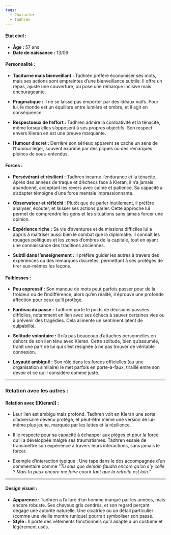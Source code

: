 ```yaml
---
tags:
  - Character
  - Tadhren
---
```


#### **État civil :**

- **Âge :** 57 ans  
- **Date de naissance :** 13/06
#### **Personnalité :**

- **Taciturne mais bienveillant :** 
    Tadhren préfère économiser ses mots, mais ses actions sont empreintes d’une bienveillance subtile. Il offre un repas, ajuste une couverture, ou pose une remarque incisive mais encourageante.
    
- **Pragmatique :**
    Il ne se laisse pas emporter par des idéaux naïfs. Pour lui, le monde est un équilibre entre lumière et ombre, et il agit en conséquence.
    
- **Respectueux de l’effort :**
    Tadhren admire la combativité et la ténacité, même lorsqu’elles s’opposent à ses propres objectifs. Son respect envers Kieran en est une preuve marquante.
    
- **Humour discret :**
    Derrière son sérieux apparent se cache un sens de l’humour léger, souvent exprimé par des piques ou des remarques pleines de sous-entendus.
    

#### **Forces :**

- **Persévérant et résilient :** 
    Tadhren incarne l’endurance et la ténacité. Après des années de traque et d’échecs face à Kieran, il n’a jamais abandonné, acceptant les revers avec calme et patience. Sa capacité à s’adapter témoigne d’une force mentale impressionnante.
    
- **Observateur et réfléchi :** 
    Plutôt que de parler inutilement, il préfère analyser, écouter, et laisser ses actions parler. Cette approche lui permet de comprendre les gens et les situations sans jamais forcer une opinion.
    
- **Expérience riche :** 
    Sa vie d’aventures et de missions difficiles lui a appris à maîtriser aussi bien le combat que la diplomatie. Il connaît les rouages politiques et les zones d’ombres de la capitale, tout en ayant une connaissance des traditions anciennes.
    
- **Subtil dans l’enseignement :** 
    Il préfère guider les autres à travers des expériences ou des remarques discrètes, permettant à ses protégés de tirer eux-mêmes les leçons.
    

#### **Faiblesses :**

- **Peu expressif :** 
    Son manque de mots peut parfois passer pour de la froideur ou de l’indifférence, alors qu’en réalité, il éprouve une profonde affection pour ceux qu’il protège.
    
- **Fardeau du passé :** 
    Tadhren porte le poids de décisions passées difficiles, notamment en lien avec ses échecs à sauver certaines vies ou à prévenir des tragédies. Cela alimente un sentiment latent de culpabilité.
    
- **Solitude volontaire :** 
    Il n’a pas beaucoup d’attaches personnelles en dehors de son lien ténu avec Kieran. Cette solitude, bien qu’assumée, trahit une part de lui qui s’est résignée à ne pas trouver de véritable connexion.
    
- **Loyauté ambiguë :** 
    Son rôle dans les forces officielles (ou une organisation similaire) le met parfois en porte-à-faux, tiraillé entre son devoir et ce qu’il considère comme juste.

---
### **Relation avec les autres :**
#### **Relation avec [[Kieran]] :**

- Leur lien est ambigu mais profond. Tadhren voit en Kieran une sorte d’adversaire devenu protégé, et peut-être même une version de lui-même plus jeune, marquée par les luttes et la résilience.
  
- Il le respecte pour sa capacité à échapper aux pièges et pour la force qu’il a développée malgré ses traumatismes. Tadhren essaie de transmettre son expérience à travers leurs interactions, sans jamais le forcer.
  
- Exemple d’interaction typique : Une tape dans le dos accompagnée d’un commentaire comme _"Tu sais que demain faudra encore qu’on s’y colle ? Mais tu peux encore me faire courir tant que la retraite est loin."_

---
#### **Design visuel :**

- **Apparence :** Tadhren a l’allure d’un homme marqué par les années, mais encore robuste. Ses cheveux gris cendrés, et son regard perçant dégage une autorité naturelle. Une cicatrice ou un détail particulier (comme une vieille montre runique) pourrait symboliser son passé.
- **Style :** Il porte des vêtements fonctionnels qu'il adapte a un costume et légèrement usés. 